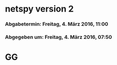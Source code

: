 # netspy version 2

<h3>Abgabetermin: Freitag, 4. März 2016, 11:00</h3>
<h3> Abgegeben um: Freitag, 4. März 2016, 07:50</h3>
<h1>GG</h1>
